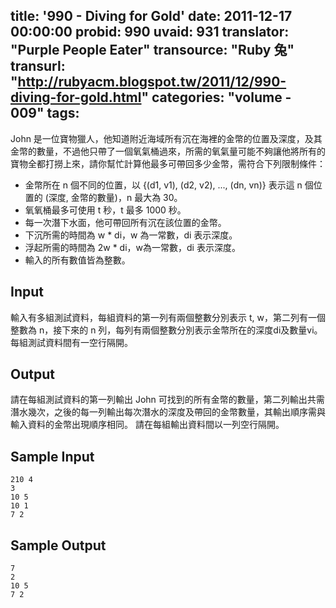 title: '990 - Diving for Gold'
date: 2011-12-17 00:00:00
probid: 990
uvaid: 931
translator: "Purple People Eater"
transource: "Ruby 兔"
transurl: "http://rubyacm.blogspot.tw/2011/12/990-diving-for-gold.html"
categories: "volume - 009"
tags:
---

John 是一位寶物獵人，他知道附近海域所有沉在海裡的金幣的位置及深度，及其金幣的數量，不過他只帶了一個氧氣桶過來，所需的氧氣量可能不夠讓他將所有的寶物全都打撈上來，請你幫忙計算他最多可帶回多少金幣，需符合下列限制條件： 

- 金幣所在 n 個不同的位置，以 {(d1, v1), (d2, v2), ..., (dn, vn)} 表示這 n 個位置的 (深度, 金幣的數量)，n 最大為 30。
- 氧氧桶最多可使用 t 秒，t 最多 1000 秒。
- 每一次潛下水面，他可帶回所有沉在該位置的金幣。
- 下沉所需的時間為 w * di，w 為一常數，di 表示深度。
- 浮起所需的時間為 2w * di，w為一常數，di 表示深度。
- 輸入的所有數值皆為整數。

## Input ##

輸入有多組測試資料，每組資料的第一列有兩個整數分別表示 t, w，第二列有一個整數為 n，接下來的 n 列，每列有兩個整數分別表示金幣所在的深度di及數量vi。
每組測試資料間有一空行隔開。

## Output ##

請在每組測試資料的第一列輸出 John 可找到的所有金幣的數量，第二列輸出共需潛水幾次，之後的每一列輸出每次潛水的深度及帶回的金幣數量，其輸出順序需與輸入資料的金幣出現順序相同。
請在每組輸出資料間以一列空行隔開。

## Sample Input ##

	210 4
	3
	10 5
	10 1
	7 2

## Sample Output ##

	7
	2
	10 5
	7 2